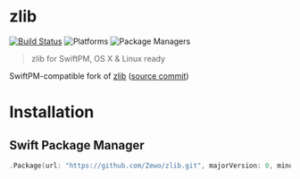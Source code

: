 # zlib

[![Build Status](https://travis-ci.org/Zewo/zlib.svg?branch=master)](https://travis-ci.org/Zewo/zlib)
![Platforms](https://img.shields.io/badge/platforms-Linux%20%7C%20OS%20X-blue.svg)
![Package Managers](https://img.shields.io/badge/package%20managers-SwiftPM-yellow.svg)

> zlib for SwiftPM, OS X & Linux ready

SwiftPM-compatible fork of [zlib](https://github.com/madler/zlib) ([source commit](https://github.com/madler/zlib/tree/50893291621658f355bc5b4d450a8d06a563053d))

# Installation

## Swift Package Manager

```swift
.Package(url: "https://github.com/Zewo/zlib.git", majorVersion: 0, minor: 4)
```
